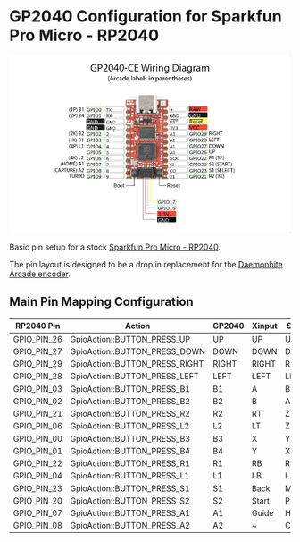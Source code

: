 # GP2040 Configuration for Sparkfun Pro Micro - RP2040

![Pin Mapping](assets/SparkFunProMicroRP2040.png)

Basic pin setup for a stock [Sparkfun Pro Micro - RP2040](https://www.sparkfun.com/products/18288).

The pin layout is designed to be a drop in replacement for the [Daemonbite Arcade encoder](https://github.com/MickGyver/DaemonBite-Arcade-Encoder).

## Main Pin Mapping Configuration

| RP2040 Pin | Action                        | GP2040 | Xinput | Switch | PS3/4/5  | Dinput | Arcade |
|------------|-------------------------------|--------|--------|--------|----------|--------|--------|
| GPIO_PIN_26| GpioAction::BUTTON_PRESS_UP   | UP     | UP     | UP     | UP       | UP     | UP     |
| GPIO_PIN_27| GpioAction::BUTTON_PRESS_DOWN | DOWN   | DOWN   | DOWN   | DOWN     | DOWN   | DOWN   |
| GPIO_PIN_29| GpioAction::BUTTON_PRESS_RIGHT| RIGHT  | RIGHT  | RIGHT  | RIGHT    | RIGHT  | RIGHT  |
| GPIO_PIN_28| GpioAction::BUTTON_PRESS_LEFT | LEFT   | LEFT   | LEFT   | LEFT     | LEFT   | LEFT   |
| GPIO_PIN_03| GpioAction::BUTTON_PRESS_B1   | B1     | A      | B      | Cross    | 2      | K1     |
| GPIO_PIN_02| GpioAction::BUTTON_PRESS_B2   | B2     | B      | A      | Circle   | 3      | K2     |
| GPIO_PIN_21| GpioAction::BUTTON_PRESS_R2   | R2     | RT     | ZR     | R2       | 8      | K3     |
| GPIO_PIN_06| GpioAction::BUTTON_PRESS_L2   | L2     | LT     | ZL     | L2       | 7      | K4     |
| GPIO_PIN_00| GpioAction::BUTTON_PRESS_B3   | B3     | X      | Y      | Square   | 1      | P1     |
| GPIO_PIN_01| GpioAction::BUTTON_PRESS_B4   | B4     | Y      | X      | Triangle | 4      | P2     |
| GPIO_PIN_22| GpioAction::BUTTON_PRESS_R1   | R1     | RB     | R      | R1       | 6      | P3     |
| GPIO_PIN_04| GpioAction::BUTTON_PRESS_L1   | L1     | LB     | L      | L1       | 5      | P4     |
| GPIO_PIN_23| GpioAction::BUTTON_PRESS_S1   | S1     | Back   | Minus  | Select   | 9      | Coin   |
| GPIO_PIN_20| GpioAction::BUTTON_PRESS_S2   | S2     | Start  | Plus   | Start    | 10     | Start  |
| GPIO_PIN_07| GpioAction::BUTTON_PRESS_A1   | A1     | Guide  | Home   | PS       | 13     | ~      |
| GPIO_PIN_08| GpioAction::BUTTON_PRESS_A2   | A2     | ~      | Capture| ~        | 14     | ~      |